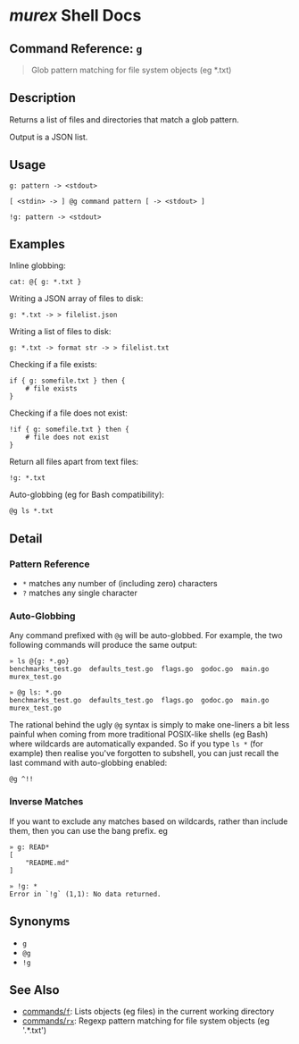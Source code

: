 # _murex_ Shell Docs

## Command Reference: `g`

> Glob pattern matching for file system objects (eg *.txt)

## Description

Returns a list of files and directories that match a glob pattern.

Output is a JSON list.

## Usage

    g: pattern -> <stdout>
    
    [ <stdin> -> ] @g command pattern [ -> <stdout> ]
    
    !g: pattern -> <stdout>

## Examples

Inline globbing:

    cat: @{ g: *.txt }
    
Writing a JSON array of files to disk:

    g: *.txt -> > filelist.json
    
Writing a list of files to disk:

    g: *.txt -> format str -> > filelist.txt
    
Checking if a file exists:

    if { g: somefile.txt } then {
        # file exists
    }
    
Checking if a file does not exist:

    !if { g: somefile.txt } then {
        # file does not exist
    }
    
Return all files apart from text files:

    !g: *.txt
    
Auto-globbing (eg for Bash compatibility):

    @g ls *.txt

## Detail

### Pattern Reference

* `*` matches any number of (including zero) characters
* `?` matches any single character

### Auto-Globbing

Any command prefixed with `@g` will be auto-globbed. For example, the two
following commands will produce the same output:

    » ls @{g: *.go}
    benchmarks_test.go  defaults_test.go  flags.go  godoc.go  main.go  murex_test.go
    
    » @g ls: *.go
    benchmarks_test.go  defaults_test.go  flags.go  godoc.go  main.go  murex_test.go
    
The rational behind the ugly `@g` syntax is simply to make one-liners a bit
less painful when coming from more traditional POSIX-like shells (eg Bash)
where wildcards are automatically expanded. So if you type `ls *` (for example)
then realise you've forgotten to subshell, you can just recall the last command
with auto-globbing enabled:

    @g ^!!
    
### Inverse Matches

If you want to exclude any matches based on wildcards, rather than include
them, then you can use the bang prefix. eg

    » g: READ*
    [
        "README.md"
    ]
    
    » !g: *
    Error in `!g` (1,1): No data returned.

## Synonyms

* `g`
* `@g`
* `!g`


## See Also

* [commands/`f`](../commands/f.md):
  Lists objects (eg files) in the current working directory
* [commands/`rx`](../commands/rx.md):
  Regexp pattern matching for file system objects (eg '.*\.txt')